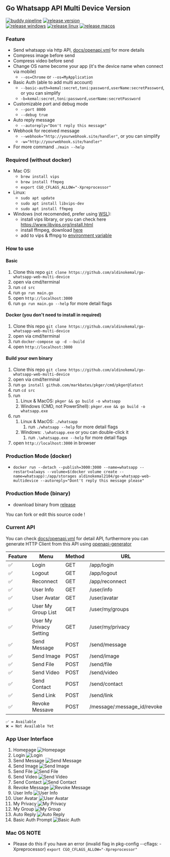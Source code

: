 ## Go Whatsapp API Multi Device Version

[![buddy pipeline](https://app.buddy.works/aldinokemal/go-whatsapp-web-multidevice/pipelines/pipeline/423077/badge.svg?token=a951a4546fe3f54079e678cc9d0eea12069fbdc21f8ed5ea22e1e95c4f63215f "buddy pipeline")](https://app.buddy.works/aldinokemal/go-whatsapp-web-multidevice/pipelines/pipeline/423077)
[![release version](https://img.shields.io/github/v/release/aldinokemal/go-whatsapp-web-multidevice "release version")](https://github.com/aldinokemal/go-whatsapp-web-multidevice/releases)
<br>
[![release windows](https://github.com/aldinokemal/go-whatsapp-web-multidevice/actions/workflows/deploy-windows.yml/badge.svg "release windows")](https://github.com/aldinokemal/go-whatsapp-web-multidevice/actions/workflows/deploy-windows.yml)
[![release linux](https://github.com/aldinokemal/go-whatsapp-web-multidevice/actions/workflows/deploy-linux.yml/badge.svg "release linux")](https://github.com/aldinokemal/go-whatsapp-web-multidevice/actions/workflows/deploy-linux.yml)
[![release macos](https://github.com/aldinokemal/go-whatsapp-web-multidevice/actions/workflows/deploy-mac.yml/badge.svg "release macos")](https://github.com/aldinokemal/go-whatsapp-web-multidevice/actions/workflows/deploy-mac.yml)

### Feature

- Send whatsapp via http API, [docs/openapi.yml](./docs/openapi.yaml) for more details
- Compress image before send
- Compress video before send
- Change OS name become your app (it's the device name when connect via mobile)
    - `--os=Chrome` or `--os=MyApplication`
- Basic Auth (able to add multi account)
    - `--basic-auth=kemal:secret,toni:password,userName:secretPassword`, or you can simplify
    - `-b=kemal:secret,toni:password,userName:secretPassword`
- Customizable port and debug mode
    - `--port 8000`
    - `--debug true`
- Auto reply message
    - `--autoreply="Don't reply this message"`
- Webhook for received message
    - `--webhook="http://yourwebhook.site/handler"`, or you can simplify
    - `-w="http://yourwebhook.site/handler"`
- For more command `./main --help`

### Required (without docker)

- Mac OS:
    - `brew install vips`
    - `brew install ffmpeg`
    - `export CGO_CFLAGS_ALLOW="-Xpreprocessor"`
- Linux:
    - `sudo apt update`
    - `sudo apt install libvips-dev`
    - `sudo apt install ffmpeg`
- Windows (not recomended, prefer using [WSL](https://docs.microsoft.com/en-us/windows/wsl/install)):
    - install vips library, or you can check here https://www.libvips.org/install.html
    - install ffmpeg, download [here](https://www.ffmpeg.org/download.html#build-windows)
    - add to vips & ffmpg to [environment variable](https://www.google.com/search?q=windows+add+to+environment+path)

### How to use

#### Basic

1. Clone this repo `git clone https://github.com/aldinokemal/go-whatsapp-web-multi-device`
2. open via cmd/terminal
3. run `cd src`
4. run `go run main.go`
5. open `http://localhost:3000`
6. run `go run main.go --help` for more detail flags

#### Docker (you don't need to install in required)

1. Clone this repo `git clone https://github.com/aldinokemal/go-whatsapp-web-multi-device`
2. open via cmd/terminal
3. run `docker-compose up -d --build`
4. open `http://localhost:3000`

#### Build your own binary

1. Clone this repo `git clone https://github.com/aldinokemal/go-whatsapp-web-multi-device`
2. open via cmd/terminal
3. run `go install github.com/markbates/pkger/cmd/pkger@latest`
4. run `cd src`
5. run
    1. Linux & MacOS: `pkger && go build -o whatsapp`
    2. Windows (CMD, not PowerShell): `pkger.exe && go build -o whatsapp.exe`
6. run
    1. Linux & MacOS: `./whatsapp`
        1. run `./whatsapp --help` for more detail flags
    2. Windows: `.\whatsapp.exe` or you can double-click it
        1. run `.\whatsapp.exe --help` for more detail flags
7. open `http://localhost:3000` in browser

### Production Mode (docker)

- `docker run --detach --publish=3000:3000 --name=whatsapp --restart=always --volume=$(docker volume create --name=whatsapp):/app/storages aldinokemal2104/go-whatsapp-web-multidevice --autoreply="Dont't reply this message please"`

### Production Mode (binary)

- download binary from [release](https://github.com/aldinokemal/go-whatsapp-web-multidevice/releases)

You can fork or edit this source code !

### Current API

You can check [docs/openapi.yml](./docs/openapi.yaml) for detail API, furthermore you can generate HTTP Client from this
API using [openapi-generator](https://openapi-generator.tech/#try)

| Feature | Menu                    | Method | URL                         | 
|---------|-------------------------|--------|-----------------------------|
| ✅       | Login                   | GET    | /app/login                  |
| ✅       | Logout                  | GET    | /app/logout                 |  
| ✅       | Reconnect               | GET    | /app/reconnect              | 
| ✅       | User Info               | GET    | /user/info                  |
| ✅       | User Avatar             | GET    | /user/avatar                |
| ✅       | User My Group List      | GET    | /user/my/groups             |
| ✅       | User My Privacy Setting | GET    | /user/my/privacy            |
| ✅       | Send Message            | POST   | /send/message               |
| ✅       | Send Image              | POST   | /send/image                 | 
| ✅       | Send File               | POST   | /send/file                  | 
| ✅       | Send Video              | POST   | /send/video                 | 
| ✅       | Send Contact            | POST   | /send/contact               |
| ✅       | Send Link               | POST   | /send/link                  |
| ✅       | Revoke Messave          | POST   | /message/:message_id/revoke |

```
✅ = Available
❌ = Not Available Yet
```

### App User Interface

1. Homepage ![Homepage](https://i.ibb.co/NNX2wWY/home.png)
2. Login ![Login](https://i.ibb.co/jkcB15R/login.png)
3. Send Message ![Send Message](https://i.ibb.co/DrCVXS7/send-message.png)
4. Send Image ![Send Image](https://i.ibb.co/WykfQc8/send-image.png)
5. Send File ![Send File](https://i.ibb.co/wC4SfRp/send-file.png)
6. Send Video ![Send Video](https://i.ibb.co/VDCRH3G/send-video.png)
7. Send Contact ![Send Contact](https://i.ibb.co/4810H7N/send-contact.png)
8. Revoke Message ![Revoke Message](https://i.ibb.co/yswhvQY/revoke.png)
9. User Info ![User Info](https://i.ibb.co/3zjX6Cz/user-info.png)
10. User Avatar ![User Avatar](https://i.ibb.co/cysjmjT/user-avatar.png?)
11. My Privacy ![My Privacy](https://i.ibb.co/Cw1sMQz/my-privacy.png)
12. My Group ![My Group](https://i.ibb.co/B6rW8Sh/list-group.png)
13. Auto Reply ![Auto Reply](https://i.ibb.co/D4rTytX/IMG-20220517-162500.jpg)
14. Basic Auth Prompt ![Basic Auth](https://i.ibb.co/PDjQ92W/Screenshot-2022-11-06-at-14-06-29.png)

### Mac OS NOTE

- Please do this if you have an error (invalid flag in pkg-config --cflags: -Xpreprocessor)
  `export CGO_CFLAGS_ALLOW="-Xpreprocessor"`
